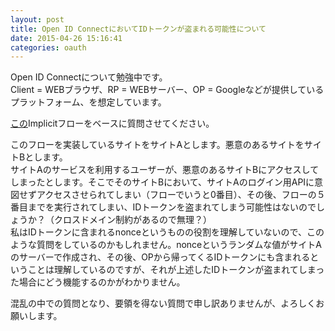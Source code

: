 ```yaml
---
layout: post
title: Open ID ConnectにおいてIDトークンが盗まれる可能性について
date: 2015-04-26 15:16:41
categories: oauth
---
```

<p>Open ID Connectについて勉強中です。<br>
Client = WEBブラウザ、RP = WEBサーバー、OP = Googleなどが提供しているプラットフォーム、を想定しています。</p>

<p><a href="http://image.slidesharecdn.com/openidconnectintroseptember2013-131010025559-phpapp02/95/openid-connect-20139-8-638.jpg?cb=1381391826" rel="nofollow">この</a>Implicitフローをベースに質問させてください。</p>

<p>このフローを実装しているサイトをサイトAとします。悪意のあるサイトをサイトBとします。<br>
サイトAのサービスを利用するユーザーが、悪意のあるサイトBにアクセスしてしまったとします。そこでそのサイトBにおいて、サイトAのログイン用APIに意図せずアクセスさせられてしまい（フローでいうと0番目）、その後、フローの５番目までを実行されてしまい、IDトークンを盗まれてしまう可能性はないのでしょうか？（クロスドメイン制約があるので無理？）<br>
私はIDトークンに含まれるnonceというものの役割を理解していないので、このような質問をしているのかもしれません。nonceというランダムな値がサイトAのサーバーで作成され、その後、OPから帰ってくるIDトークンにも含まれるということは理解しているのですが、それが上述したIDトークンが盗まれてしまった場合にどう機能するのかがわかりません。</p>

<p>混乱の中での質問となり、要領を得ない質問で申し訳ありませんが、よろしくお願いします。</p>
